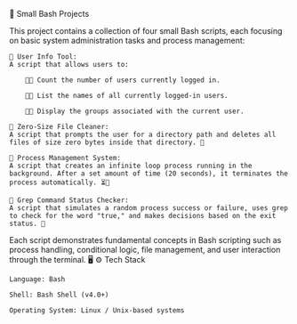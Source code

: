 📂 Small Bash Projects

This project contains a collection of four small Bash scripts, each focusing on basic system administration tasks and process management:

    🔹 User Info Tool:
    A script that allows users to:

        🧑‍💻 Count the number of users currently logged in.

        🧑‍💻 List the names of all currently logged-in users.

        🧑‍💻 Display the groups associated with the current user.

    🔹 Zero-Size File Cleaner:
    A script that prompts the user for a directory path and deletes all files of size zero bytes inside that directory. 🧹

    🔹 Process Management System:
    A script that creates an infinite loop process running in the background. After a set amount of time (20 seconds), it terminates the process automatically. ⏳🔧

    🔹 Grep Command Status Checker:
    A script that simulates a random process success or failure, uses grep to check for the word "true," and makes decisions based on the exit status. 🎯

Each script demonstrates fundamental concepts in Bash scripting such as process handling, conditional logic, file management, and user interaction through the terminal. 🖥️
⚙️ Tech Stack

    Language: Bash

    Shell: Bash Shell (v4.0+)

    Operating System: Linux / Unix-based systems
